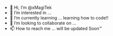 - 👋 Hi, I’m @xMagiTek
- 👀 I’m interested in ... 
- 🌱 I’m currently learning ... learning how to code!!
- 💞️ I’m looking to collaborate on ...
- 📫 How to reach me ... will be updated Soon™

<!---
xMagiTek/xMagiTek is a ✨ special ✨ repository because its `README.md` (this file) appears on your GitHub profile.
You can click the Preview link to take a look at your changes.
--->
